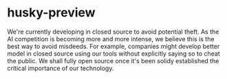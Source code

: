 # husky-preview

We're currently developing in closed source to avoid potential theft. As the AI competition is becoming more and more intense, we believe this is the best way to avoid misdeeds. For example, companies might develop better model in closed source using our tools without explicitly saying so to cheat the public. We shall fully open source once it's been solidy established the critical importance of our technology.
